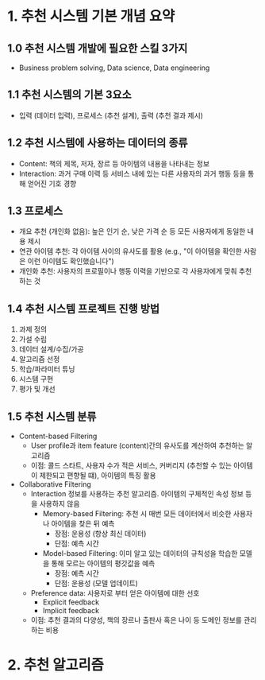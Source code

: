 # 1. 추천 시스템 기본 개념 요약

## 1.0 추천 시스템 개발에 필요한 스킬 3가지

- Business problem solving, Data science, Data engineering

## 1.1 추천 시스템의 기본 3요소

- 입력 (데이터 입력), 프로세스 (추천 설계), 출력 (추천 결과 제시)

## 1.2 추천 시스템에 사용하는 데이터의 종류

- Content: 책의 제목, 저자, 장르 등 아이템의 내용을 나타내는 정보
- Interaction: 과거 구매 이력 등 서비스 내에 있는 다른 사용자의 과거 행동 등을 통해 얻어진 기호 경향

## 1.3 프로세스 

- 개요 추천 (개인화 없음): 높은 인기 순, 낮은 가격 순 등 모든 사용자에게 동일한 내용 제시
- 연관 아이템 추천: 각 아이템 사이의 유사도를 활용 (e.g., "이 아이템을 확인한 사람은 이런 아이템도 확인했습니다")
- 개인화 추천: 사용자의 프로필이나 행동 이력을 기반으로 각 사용자에게 맞춰 추천하는 것

## 1.4 추천 시스템 프로젝트 진행 방법

1. 과제 정의
2. 가설 수립
3. 데이터 설계/수집/가공
4. 알고리즘 선정
5. 학습/파라미터 튜닝
6. 시스템 구현
7. 평가 및 개선

## 1.5 추천 시스템 분류

- Content-based Filtering
  - User profile과 item feature (content)간의 유사도를 계산하여 추천하는 알고리즘
  - 이점: 콜드 스타트, 사용자 수가 적은 서비스, 커버리지 (추천할 수 있는 아이템이 제한되고 편향될 떄), 아이템의 특징 활용
- Collaborative Filtering
  - Interaction 정보를 사용하는 추천 알고리즘. 아이템의 구체적인 속성 정보 등을 사용하지 않음
    - Memory-based Filtering: 추천 시 매번 모든 데이터에서 비슷한 사용자나 아이템을 찾은 뒤 예측
      - 장점: 운용성 (항상 최신 데이터) 
      - 단점: 예측 시간    
    - Model-based Filtering: 이미 알고 있는 데이터의 규칙성을 학습한 모델을 통해 모르는 아이템의 평갓값을 예측
      - 장점: 예측 시간
      - 단점: 운용성 (모델 업데이트)  
  - Preference data: 사용자로 부터 얻은 아이템에 대한 선호
    - Explicit feedback
    - Implicit feedback 
  - 이점: 추천 결과의 다양성, 책의 장르나 출판사 혹은 나이 등 도메인 정보를 관리하는 비용 

# 2. 추천 알고리즘



